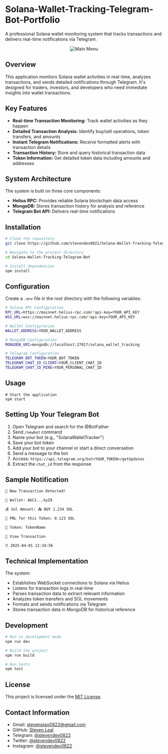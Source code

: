 # Solana-Wallet-Tracking-Telegram-Bot-Portfolio

A professional Solana wallet monitoring system that tracks transactions and delivers real-time notifications via Telegram.

<p align="center">
  <img src="https://github.com/stevendev0822/Solana-Wallet-Tracking-Telegram-Bot-Portfolio/blob/main/public/telegram-bot.PNG" alt="Main Menu">
</p>

## Overview

This application monitors Solana wallet activities in real-time, analyzes transactions, and sends detailed notifications through Telegram. It's designed for traders, investors, and developers who need immediate insights into wallet transactions.

## Key Features

- <b>Real-time Transaction Monitoring:</b> Track wallet activities as they happen
- <b>Detailed Transaction Analysis:</b> Identify buy/sell operations, token transfers, and amounts
- <b>Instant Telegram Notifications:</b> Receive formatted alerts with transaction details
- <b>Transaction History:</b> Store and query historical transaction data
- <b>Token Information:</b> Get detailed token data including amounts and addresses

## System Architecture

The system is built on three core components:

- <b>Helius RPC:</b> Provides reliable Solana blockchain data access
- <b>MongoDB:</b> Stores transaction history for analysis and reference
- <b>Telegram Bot API:</b> Delivers real-time notifications

## Installation

```bash
# Clone the repository
git clone https://github.com/stevendev0822/Solana-Wallet-Tracking-Telegram-Bot.git

# Navigate to the project directory
cd Solana-Wallet-Tracking-Telegram-Bot

# Install dependencies
npm install

```

## Configuration

Create a `.env` file in the root directory with the following variables:

```bash
# Solana RPC Configuration
RPC_URL=https://mainnet.helius-rpc.com/?api-key=YOUR_API_KEY
WSS_URL=wss://mainnet.helius-rpc.com/?api-key=YOUR_API_KEY

# Wallet Configuration
WALLET_ADDRESS=YOUR_WALLET_ADDRESS

# MongoDB Configuration
MONGODB_URI=mongodb://localhost:27017/solana_wallet_tracking

# Telegram Configuration
TELEGRAM_BOT_TOKEN=YOUR_BOT_TOKEN
TELEGRAM_CHAT_ID_CLIENT=YOUR_CLIENT_CHAT_ID
TELEGRAM_CHAT_ID_MINE=YOUR_PERSONAL_CHAT_ID
```


## Usage

```
# Start the application
npm start
```

## Setting Up Your Telegram Bot

1. Open Telegram and search for the @BotFather
2. Send `/newbot` command
3. Name your bot (e.g., "SolanaWalletTracker")
4. Save your bot token
5. Add your bot to your channel or start a direct conversation
6. Send a message to the bot
7. Access: `https://api.telegram.org/bot<YOUR_TOKEN>/getUpdates`
8. Extract the `chat_id` from the response

## Sample Notification

```bash
🔔 New Transaction Detected!

👛 Wallet: AbC1...XyZ9

💰 Sol Amount: 📤 BUY 1.234 SOL

💸 PNL for this Token: 0.123 SOL

🚀 Token: TokenName

🔗 View Transaction

⏰ 2025-04-01 12:34:56
```

## Technical Implementation

The system:

- Establishes WebSocket connections to Solana via Helius
- Listens for transaction logs in real-time
- Parses transaction data to extract relevant information
- Analyzes token transfers and SOL movements
- Formats and sends notifications via Telegram
- Stores transaction data in MongoDB for historical reference

## Development

```bash
# Run in development mode
npm run dev

# Build the project
npm run build

# Run tests
npm test
```

## License
This project is licensed under the [MIT License](./LICENSE).

## Contact Information

- Gmail: [stevenpiao0822@gmail.com](mailto:stevenpiao0822@gmail.com)
- GitHub: [Steven Leal](https://github.com/stevendev0822)
- Telegram: [@stevendev0822](https://t.me/stevendev0822)
- Twitter: [@stevendev0822](https://twitter.com/stevendev0822)
- Instagram: [@stevendev0822](https://www.instagram.com/stevendev0822/)
